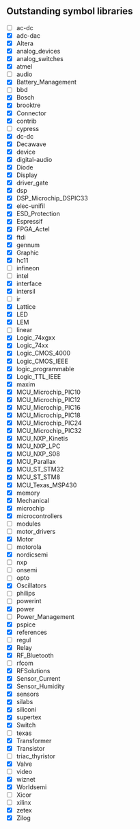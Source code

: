 ## Outstanding symbol libraries

- [ ] ac-dc
- [x] adc-dac
- [x] Altera
- [x] analog_devices
- [x] analog_switches
- [x] atmel
- [ ] audio
- [x] Battery_Management
- [ ] bbd
- [x] Bosch
- [x] brooktre
- [x] Connector
- [x] contrib
- [ ] cypress
- [x] dc-dc
- [x] Decawave
- [x] device
- [x] digital-audio
- [x] Diode
- [x] Display
- [x] driver_gate
- [x] dsp
- [x] DSP_Microchip_DSPIC33
- [x] elec-unifil
- [x] ESD_Protection
- [x] Espressif
- [x] FPGA_Actel
- [x] ftdi
- [x] gennum
- [x] Graphic
- [x] hc11
- [ ] infineon
- [ ] intel
- [x] interface
- [x] intersil
- [ ] ir
- [x] Lattice
- [x] LED
- [x] LEM
- [ ] linear
- [x] Logic_74xgxx
- [x] Logic_74xx
- [x] Logic_CMOS_4000
- [x] Logic_CMOS_IEEE
- [x] logic_programmable
- [x] Logic_TTL_IEEE
- [x] maxim
- [x] MCU_Microchip_PIC10
- [x] MCU_Microchip_PIC12
- [x] MCU_Microchip_PIC16
- [x] MCU_Microchip_PIC18
- [x] MCU_Microchip_PIC24
- [x] MCU_Microchip_PIC32
- [x] MCU_NXP_Kinetis
- [x] MCU_NXP_LPC
- [x] MCU_NXP_S08
- [x] MCU_Parallax
- [x] MCU_ST_STM32
- [x] MCU_ST_STM8
- [x] MCU_Texas_MSP430
- [x] memory
- [x] Mechanical
- [x] microchip
- [x] microcontrollers
- [ ] modules
- [ ] motor_drivers
- [x] Motor
- [ ] motorola
- [x] nordicsemi
- [ ] nxp
- [ ] onsemi
- [ ] opto
- [x] Oscillators
- [ ] philips
- [ ] powerint
- [x] power
- [ ] Power_Management
- [x] pspice
- [x] references
- [ ] regul
- [x] Relay
- [x] RF_Bluetooth
- [ ] rfcom
- [x] RFSolutions
- [x] Sensor_Current
- [x] Sensor_Humidity
- [x] sensors
- [x] silabs
- [x] siliconi
- [x] supertex
- [x] Switch
- [ ] texas
- [x] Transformer
- [x] Transistor
- [ ] triac_thyristor
- [x] Valve
- [ ] video
- [x] wiznet
- [x] Worldsemi
- [ ] Xicor
- [ ] xilinx
- [x] zetex
- [x] Zilog
